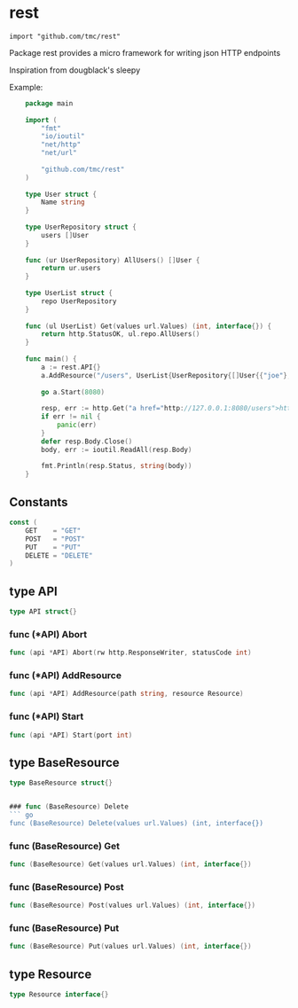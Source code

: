 # rest
    import "github.com/tmc/rest"

Package rest provides a micro framework for writing json HTTP endpoints

Inspiration from dougblack's sleepy

Example:


```go
	package main
	
	import (
		"fmt"
		"io/ioutil"
		"net/http"
		"net/url"
	
		"github.com/tmc/rest"
	)
	
	type User struct {
		Name string
	}
	
	type UserRepository struct {
		users []User
	}
	
	func (ur UserRepository) AllUsers() []User {
		return ur.users
	}
	
	type UserList struct {
		repo UserRepository
	}
	
	func (ul UserList) Get(values url.Values) (int, interface{}) {
		return http.StatusOK, ul.repo.AllUsers()
	}
	
	func main() {
		a := rest.API{}
		a.AddResource("/users", UserList{UserRepository{[]User{{"joe"}, {"sally"}}}})
	
		go a.Start(8080)
	
		resp, err := http.Get("a href="http://127.0.0.1:8080/users">http://127.0.0.1:8080/users</a>")
		if err != nil {
			panic(err)
		}
		defer resp.Body.Close()
		body, err := ioutil.ReadAll(resp.Body)
	
		fmt.Println(resp.Status, string(body))
	}
```

## Constants
``` go
const (
    GET    = "GET"
    POST   = "POST"
    PUT    = "PUT"
    DELETE = "DELETE"
)
```

## type API
``` go
type API struct{}
```

### func (\*API) Abort
``` go
func (api *API) Abort(rw http.ResponseWriter, statusCode int)
```


### func (\*API) AddResource
``` go
func (api *API) AddResource(path string, resource Resource)
```


### func (\*API) Start
``` go
func (api *API) Start(port int)
```


## type BaseResource
``` go
type BaseResource struct{}


### func (BaseResource) Delete
``` go
func (BaseResource) Delete(values url.Values) (int, interface{})
```


### func (BaseResource) Get
``` go
func (BaseResource) Get(values url.Values) (int, interface{})
```


### func (BaseResource) Post
``` go
func (BaseResource) Post(values url.Values) (int, interface{})
```


### func (BaseResource) Put
``` go
func (BaseResource) Put(values url.Values) (int, interface{})
```


## type Resource
``` go
type Resource interface{}
```

